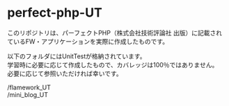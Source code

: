 perfect-php-UT
==============

このリポジトリは、パーフェクトPHP（株式会社技術評論社 出版）に記載されているFW・アプリケーションを実際に作成したものです。  

以下のフォルダにはUnitTestが格納されています。  
学習時に必要に応じて作成したもので、カバレッジは100％ではありません。  
必要に応じて参照いただければ幸いです。  

/flamework_UT  
/mini_blog_UT  


